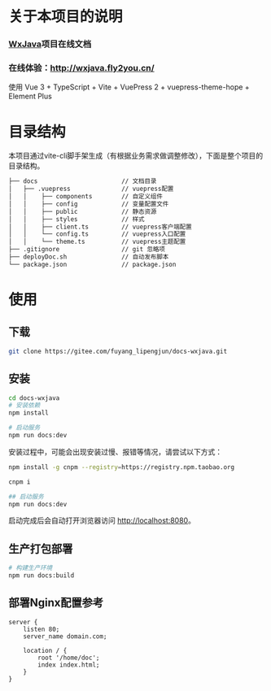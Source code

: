# 关于本项目的说明

### [WxJava](https://github.com/Wechat-Group/WxJava)项目在线文档

### 在线体验：<http://wxjava.fly2you.cn/>

使用 Vue 3 + TypeScript + Vite + VuePress 2 + vuepress-theme-hope + Element Plus

# 目录结构
本项目通过vite-cli脚手架生成（有根据业务需求做调整修改），下面是整个项目的目录结构。
```bash
├── docs                       // 文档目录
│   ├── .vuepress              // vuepress配置
│   │    ├── components        // 自定义组件
│   │    ├── config            // 变量配置文件
│   │    ├── public            // 静态资源
│   │    ├── styles            // 样式
│   │    ├── client.ts         // vuepress客户端配置
│   │    └── config.ts         // vuepress入口配置
│   │    └── theme.ts          // vuepress主题配置
├── .gitignore                 // git 忽略项
├── deployDoc.sh               // 自动发布脚本
└── package.json               // package.json
```

# 使用
## 下载
```bash
git clone https://gitee.com/fuyang_lipengjun/docs-wxjava.git
```

## 安装
```bash
cd docs-wxjava
# 安装依赖
npm install

# 启动服务
npm run docs:dev
```

安装过程中，可能会出现安装过慢、报错等情况，请尝试以下方式：
```bash
npm install -g cnpm --registry=https://registry.npm.taobao.org

cnpm i

## 启动服务
npm run docs:dev
```
启动完成后会自动打开浏览器访问 [http://localhost:8080]()。

## 生产打包部署
```bash
# 构建生产环境
npm run docs:build
```
## 部署Nginx配置参考
```
server {
    listen 80;
    server_name domain.com;
    
    location / {
        root '/home/doc';
        index index.html;
    }
}
```
